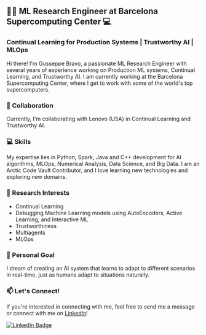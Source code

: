 ## 👨‍💻 ML Research Engineer at Barcelona Supercomputing Center 💻
### Continual Learning for Production Systems | Trustworthy AI | MLOps

Hi there! I'm Gusseppe Bravo, a passionate ML Research Engineer with several years of experience working on Production ML systems, Continual Learning, and Trustworthy AI. I am currently working at the Barcelona Supercomputing Center, where I get to work with some of the world's top supercomputers.

### 🤝 Collaboration
Currently, I'm collaborating with Lenovo (USA) in Continual Learning and Trustworthy AI.

### 💻 Skills
My expertise lies in Python, Spark, Java and C++ development for AI algorithms, MLOps, Numerical Analysis, Data Science, and Big Data. I am an Arctic Code Vault Contributor, and I love learning new technologies and exploring new domains.

### 🔬 Research Interests
- Continual Learning
- Debugging Machine Learning models using AutoEncoders, Active Learning, and Interactive ML
- Trustworthiness
- Multiagents
- MLOps

### 🌟 Personal Goal
I dream of creating an AI system that learns to adapt to different scenarios in real-time, just as humans adapt to situations naturally.

### 📫 Let's Connect!
If you're interested in connecting with me, feel free to send me a message or connect with me on [LinkedIn](https://www.linkedin.com/in/gusseppebravo/)!

[![LinkedIn Badge](https://img.shields.io/badge/LinkedIn--_.svg?style=social&logo=linkedin)](https://www.linkedin.com/in/gusseppebravo/)
